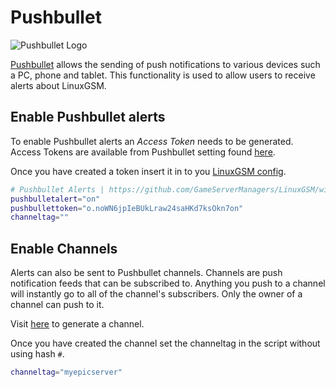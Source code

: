 # Pushbullet

![Pushbullet Logo](<../.gitbook/assets/pushbullet_logo (1).png>)

[Pushbullet](https://www.pushbullet.com) allows the sending of push notifications to various devices such a PC, phone and tablet. This functionality is used to allow users to receive alerts about LinuxGSM.

## Enable Pushbullet alerts

To enable Pushbullet alerts an _Access Token_ needs to be generated. Access Tokens are available from Pushbullet setting found [here](https://www.pushbullet.com/#settings).

Once you have created a token insert it in to you [LinuxGSM config](../configuration/linuxgsm-config.md).

```bash
# Pushbullet Alerts | https://github.com/GameServerManagers/LinuxGSM/wiki/Pushbullet
pushbulletalert="on"
pushbullettoken="o.noWN6jpIeBUkLraw24saHKd7ksOkn7on"
channeltag=""
```

## Enable Channels

Alerts can also be sent to Pushbullet channels. Channels are push notification feeds that can be subscribed to. Anything you push to a channel will instantly go to all of the channel's subscribers. Only the owner of a channel can push to it.

Visit [here](https://www.pushbullet.com/my-channel) to generate a channel.

Once you have created the channel set the channeltag in the script without using hash `#`.

```bash
channeltag="myepicserver"
```
